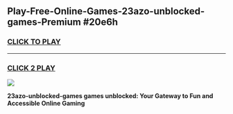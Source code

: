 
## Play-Free-Online-Games-23azo-unblocked-games-Premium #20e6h
<h3>
<a href="https://premium.freeplayer.one?title=23azo-unblocked-games&ref=8M">CLICK TO PLAY</a></h3>
<hr>

<h3>
<a href="https://premium.freeplayer.one?title=23azo-unblocked-games&ref=8M">CLICK 2 PLAY</a>
  
</h3>

<a href="https://premium.freeplayer.one?title=23azo-unblocked-games&ref=8M"><img src="https://clearcache.store/games.png"></a>


**23azo-unblocked-games games unblocked: Your Gateway to Fun and Accessible Online Gaming**
